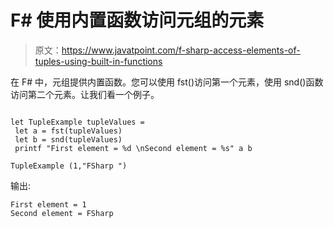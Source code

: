 # F# 使用内置函数访问元组的元素

> 原文：<https://www.javatpoint.com/f-sharp-access-elements-of-tuples-using-built-in-functions>

在 F# 中，元组提供内置函数。您可以使用 fst()访问第一个元素，使用 snd()函数访问第二个元素。让我们看一个例子。

```

let TupleExample tupleValues =
 let a = fst(tupleValues)
 let b = snd(tupleValues)
 printf "First element = %d \nSecond element = %s" a b

TupleExample (1,"FSharp ")

```

输出:

```
First element = 1
Second element = FSharp

```